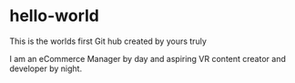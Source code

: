 # hello-world
This is the worlds first Git hub created by yours truly

I am an eCommerce Manager by day and aspiring VR content creator and developer by night. 
